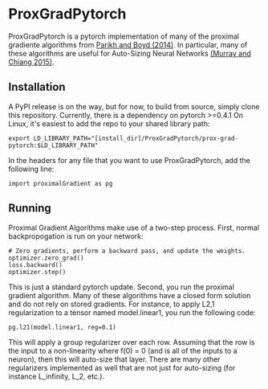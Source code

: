 # ProxGradPytorch
ProxGradPytorch is a pytorch implementation of many of the proximal gradiente algorithms from [Parikh and Boyd (2014)](https://web.stanford.edu/~boyd/papers/prox_algs.html). In particular, many of these algorithms are useful for Auto-Sizing Neural Networks [(Murray and Chiang 2015)](https://www.aclweb.org/anthology/D15-1107).

## Installation
A PyPI release is on the way, but for now, to build from source, simply clone this repository. Currently, there is a dependency on pytorch >=0.4.1 On Linux, it's easiest to add the repo to your shared library path:

```
export LD_LIBRARY_PATH="[install_dir]/ProxGradPytorch/prox-grad-pytorch:$LD_LIBRARY_PATH"
```

In the headers for any file that you want to use ProxGradPytorch, add the following line:

```
import proximalGradient as pg
```

## Running

Proximal Gradient Algorithms make use of a two-step process. First, normal backpropogation is run on your network:

```
# Zero gradients, perform a backward pass, and update the weights.
optimizer.zero_grad()
loss.backward()
optimizer.step()
```

This is just a standard pytorch update. Second, you run the proximal gradient algorithm. Many of these algorithms have a closed form solution and do not rely on stored gradients. For instance, to apply L2,1 regularization to a tensor named model.linear1, you run the following code:

```
pg.l21(model.linear1, reg=0.1)
```

This will apply a group regularizer over each row. Assuming that the row is the input to a non-linearity where f(0) = 0 (and is all of the inputs to a neuron), then this will auto-size that layer. There are many other regularizers implemented as well that are not just for auto-sizing (for instance L_infinity, L_2, etc.).


